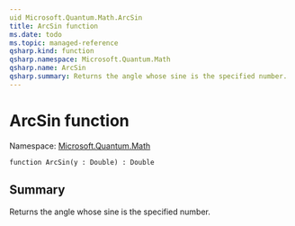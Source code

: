 ```yaml
---
uid Microsoft.Quantum.Math.ArcSin
title: ArcSin function
ms.date: todo
ms.topic: managed-reference
qsharp.kind: function
qsharp.namespace: Microsoft.Quantum.Math
qsharp.name: ArcSin
qsharp.summary: Returns the angle whose sine is the specified number.
---
```


# ArcSin function

Namespace: [Microsoft.Quantum.Math](xref:Microsoft.Quantum.Math)

```qsharp
function ArcSin(y : Double) : Double
```

## Summary
Returns the angle whose sine is the specified number.
